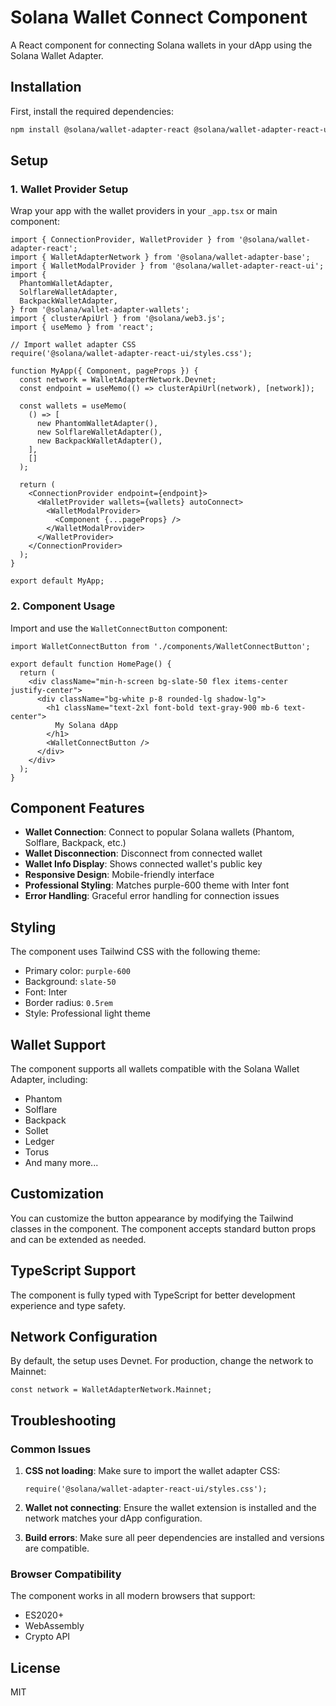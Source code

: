 # Solana Wallet Connect Component

A React component for connecting Solana wallets in your dApp using the Solana Wallet Adapter.

## Installation

First, install the required dependencies:

```bash
npm install @solana/wallet-adapter-react @solana/wallet-adapter-react-ui @solana/wallet-adapter-wallets @solana/web3.js
```

## Setup

### 1. Wallet Provider Setup

Wrap your app with the wallet providers in your `_app.tsx` or main component:

```tsx
import { ConnectionProvider, WalletProvider } from '@solana/wallet-adapter-react';
import { WalletAdapterNetwork } from '@solana/wallet-adapter-base';
import { WalletModalProvider } from '@solana/wallet-adapter-react-ui';
import {
  PhantomWalletAdapter,
  SolflareWalletAdapter,
  BackpackWalletAdapter,
} from '@solana/wallet-adapter-wallets';
import { clusterApiUrl } from '@solana/web3.js';
import { useMemo } from 'react';

// Import wallet adapter CSS
require('@solana/wallet-adapter-react-ui/styles.css');

function MyApp({ Component, pageProps }) {
  const network = WalletAdapterNetwork.Devnet;
  const endpoint = useMemo(() => clusterApiUrl(network), [network]);

  const wallets = useMemo(
    () => [
      new PhantomWalletAdapter(),
      new SolflareWalletAdapter(),
      new BackpackWalletAdapter(),
    ],
    []
  );

  return (
    <ConnectionProvider endpoint={endpoint}>
      <WalletProvider wallets={wallets} autoConnect>
        <WalletModalProvider>
          <Component {...pageProps} />
        </WalletModalProvider>
      </WalletProvider>
    </ConnectionProvider>
  );
}

export default MyApp;
```

### 2. Component Usage

Import and use the `WalletConnectButton` component:

```tsx
import WalletConnectButton from './components/WalletConnectButton';

export default function HomePage() {
  return (
    <div className="min-h-screen bg-slate-50 flex items-center justify-center">
      <div className="bg-white p-8 rounded-lg shadow-lg">
        <h1 className="text-2xl font-bold text-gray-900 mb-6 text-center">
          My Solana dApp
        </h1>
        <WalletConnectButton />
      </div>
    </div>
  );
}
```

## Component Features

- **Wallet Connection**: Connect to popular Solana wallets (Phantom, Solflare, Backpack, etc.)
- **Wallet Disconnection**: Disconnect from connected wallet
- **Wallet Info Display**: Shows connected wallet's public key
- **Responsive Design**: Mobile-friendly interface
- **Professional Styling**: Matches purple-600 theme with Inter font
- **Error Handling**: Graceful error handling for connection issues

## Styling

The component uses Tailwind CSS with the following theme:
- Primary color: `purple-600`
- Background: `slate-50`
- Font: Inter
- Border radius: `0.5rem`
- Style: Professional light theme

## Wallet Support

The component supports all wallets compatible with the Solana Wallet Adapter, including:
- Phantom
- Solflare
- Backpack
- Sollet
- Ledger
- Torus
- And many more...

## Customization

You can customize the button appearance by modifying the Tailwind classes in the component. The component accepts standard button props and can be extended as needed.

## TypeScript Support

The component is fully typed with TypeScript for better development experience and type safety.

## Network Configuration

By default, the setup uses Devnet. For production, change the network to Mainnet:

```tsx
const network = WalletAdapterNetwork.Mainnet;
```

## Troubleshooting

### Common Issues

1. **CSS not loading**: Make sure to import the wallet adapter CSS:
   ```tsx
   require('@solana/wallet-adapter-react-ui/styles.css');
   ```

2. **Wallet not connecting**: Ensure the wallet extension is installed and the network matches your dApp configuration.

3. **Build errors**: Make sure all peer dependencies are installed and versions are compatible.

### Browser Compatibility

The component works in all modern browsers that support:
- ES2020+
- WebAssembly
- Crypto API

## License

MIT